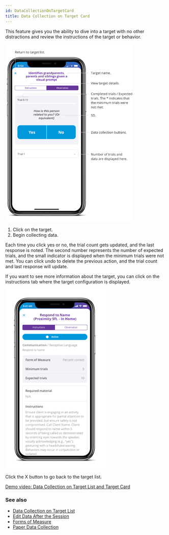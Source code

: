 ```yaml
---
id: DataCollectionOnTargetCard
title: Data Collection on Target Card
---
```


This feature gives you the ability to dive into a target with no other distractions and review the instructions of the target or behavior.  

<img src="/img/TargetCard.png" width="400" />

1. Click on the target.
2. Begin collecting data.
  

Each time you click yes or no, the trial count gets updated, and the last response is noted. The second number represents the number of expected trials, and the small indicator is displayed when the minimum trials were not met. You can click undo to delete the previous action, and the trial count and last response will update. 
 
If you want to see more information about the target, you can click on the instructions tab where the target configuration is displayed.

<img src="/img/InstructionsTab.png" width="315" />

Click the X button to go back to the target list.

[Demo video: Data Collection on Target List and Target Card](https://youtu.be/-wdmkUeijpY "Title")

### See also
- [Data Collection on Target List](DataCollection/DataCollectionOnTargetList.md)
- [Edit Data After the Session](DataCollection/EditDataAfterSession.md)
- [Forms of Measure](../CarePlan/FormsOfMeasure.md)
- [Paper Data Collection](DataCollection/PaperDataCollection.md)